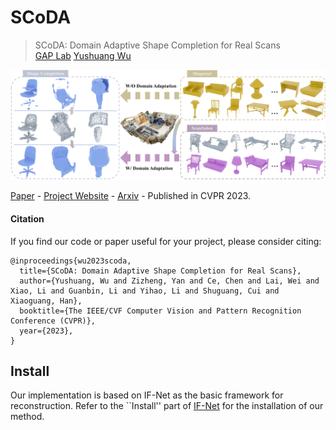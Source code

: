 # SCoDA
> SCoDA: Domain Adaptive Shape Completion for Real Scans <br />
> [GAP Lab](https://gaplab.cuhk.edu.cn/) [Yushuang Wu](https://scholar.google.com/citations?hl=zh-CN&user=x5gpN0sAAAAJ)

![Teaser](teaser_2k.png)

[Paper](https://arxiv.org/abs/2304.10179.pdf) - 
[Project Website](https://yushuang-wu.github.io/SCoDA/) -
[Arxiv](https://arxiv.org/abs/2304.10179) -
Published in CVPR 2023.

#### Citation

If you find our code or paper useful for your project, please consider citing:

    @inproceedings{wu2023scoda,
      title={SCoDA: Domain Adaptive Shape Completion for Real Scans},
      author={Yushuang, Wu and Zizheng, Yan and Ce, Chen and Lai, Wei and Xiao, Li and Guanbin, Li and Yihao, Li and Shuguang, Cui and Xiaoguang, Han},
      booktitle={The IEEE/CVF Computer Vision and Pattern Recognition Conference (CVPR)},
      year={2023},
    }
    
## Install

Our implementation is based on IF-Net as the basic framework for reconstruction. Refer to the ``Install'' part of [IF-Net](https://github.com/jchibane/if-net) for the installation of our method. 
